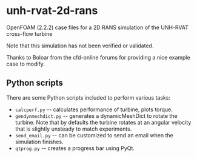 unh-rvat-2d-rans
================
OpenFOAM (2.2.2) case files for a 2D RANS simulation of the UNH-RVAT cross-flow turbine

Note that this simulation has not been verified or validated.

Thanks to Boloar from the cfd-online forums for providing a nice example case to modify. 

Python scripts
--------------
There are some Python scripts included to perform various tasks:

  * `calcperf.py` -- calculates performance of turbine, plots torque.
  * `gendynmeshdict.py` -- generates a dynamicMeshDict to rotate the turbine. Note that by defaults the turbine
                     rotates at an angular velocity that is slightly unsteady to match experiments.
  * `send_email.py` -- can be customized to send an email when the simulation finishes.
  * `qtprog.py` -- creates a progress bar using PyQt.
